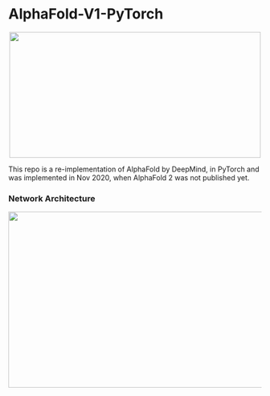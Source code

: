 # AlphaFold-V1-PyTorch
<p align="center">
<img src="https://user-images.githubusercontent.com/53872365/141668325-f1ed43b0-9628-4fcc-99b0-04b1fbc89c15.png" width="500" height="250">
</p>
  This repo is a re-implementation of AlphaFold by DeepMind, in PyTorch and was implemented in Nov 2020, when AlphaFold 2 was not published yet.
<h3>Network Architecture</h>
<p align="center">  
<img src="https://user-images.githubusercontent.com/53872365/141668523-a1eabd42-0645-4a23-923f-d617de9a1043.png" width="700" height="350">
</p>
